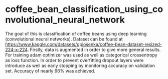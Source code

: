 # coffee_bean_classification_using_convolutional_neural_network
The goal of this is classification of coffee beans using deep learning (convolutional neural networks). Dataset can be found at https://www.kaggle.com/datasets/gpiosenka/coffee-bean-dataset-resized-224-x-224. Firstly, data is augmented in order to give more general results. For training adam optimizer was used as well as categorical crossentropy as loss function. In order to prevent overfitting dropout layers were introduce as well as early stopping by monitoring accuracy on validation set. Accuracy of nearly 96% was achieved.
